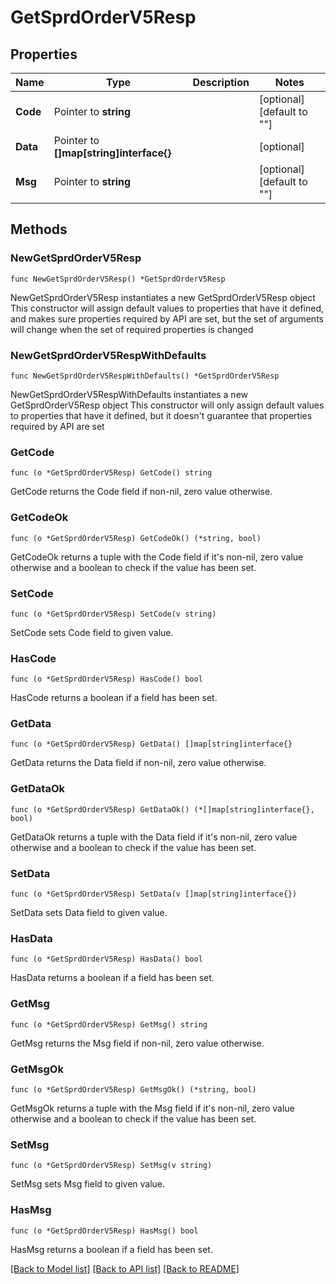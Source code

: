 # GetSprdOrderV5Resp

## Properties

Name | Type | Description | Notes
------------ | ------------- | ------------- | -------------
**Code** | Pointer to **string** |  | [optional] [default to ""]
**Data** | Pointer to **[]map[string]interface{}** |  | [optional] 
**Msg** | Pointer to **string** |  | [optional] [default to ""]

## Methods

### NewGetSprdOrderV5Resp

`func NewGetSprdOrderV5Resp() *GetSprdOrderV5Resp`

NewGetSprdOrderV5Resp instantiates a new GetSprdOrderV5Resp object
This constructor will assign default values to properties that have it defined,
and makes sure properties required by API are set, but the set of arguments
will change when the set of required properties is changed

### NewGetSprdOrderV5RespWithDefaults

`func NewGetSprdOrderV5RespWithDefaults() *GetSprdOrderV5Resp`

NewGetSprdOrderV5RespWithDefaults instantiates a new GetSprdOrderV5Resp object
This constructor will only assign default values to properties that have it defined,
but it doesn't guarantee that properties required by API are set

### GetCode

`func (o *GetSprdOrderV5Resp) GetCode() string`

GetCode returns the Code field if non-nil, zero value otherwise.

### GetCodeOk

`func (o *GetSprdOrderV5Resp) GetCodeOk() (*string, bool)`

GetCodeOk returns a tuple with the Code field if it's non-nil, zero value otherwise
and a boolean to check if the value has been set.

### SetCode

`func (o *GetSprdOrderV5Resp) SetCode(v string)`

SetCode sets Code field to given value.

### HasCode

`func (o *GetSprdOrderV5Resp) HasCode() bool`

HasCode returns a boolean if a field has been set.

### GetData

`func (o *GetSprdOrderV5Resp) GetData() []map[string]interface{}`

GetData returns the Data field if non-nil, zero value otherwise.

### GetDataOk

`func (o *GetSprdOrderV5Resp) GetDataOk() (*[]map[string]interface{}, bool)`

GetDataOk returns a tuple with the Data field if it's non-nil, zero value otherwise
and a boolean to check if the value has been set.

### SetData

`func (o *GetSprdOrderV5Resp) SetData(v []map[string]interface{})`

SetData sets Data field to given value.

### HasData

`func (o *GetSprdOrderV5Resp) HasData() bool`

HasData returns a boolean if a field has been set.

### GetMsg

`func (o *GetSprdOrderV5Resp) GetMsg() string`

GetMsg returns the Msg field if non-nil, zero value otherwise.

### GetMsgOk

`func (o *GetSprdOrderV5Resp) GetMsgOk() (*string, bool)`

GetMsgOk returns a tuple with the Msg field if it's non-nil, zero value otherwise
and a boolean to check if the value has been set.

### SetMsg

`func (o *GetSprdOrderV5Resp) SetMsg(v string)`

SetMsg sets Msg field to given value.

### HasMsg

`func (o *GetSprdOrderV5Resp) HasMsg() bool`

HasMsg returns a boolean if a field has been set.


[[Back to Model list]](../README.md#documentation-for-models) [[Back to API list]](../README.md#documentation-for-api-endpoints) [[Back to README]](../README.md)


